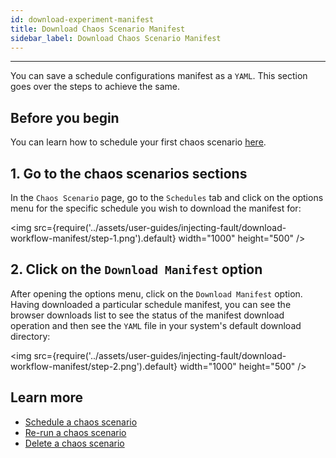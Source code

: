 ```yaml
---
id: download-experiment-manifest
title: Download Chaos Scenario Manifest
sidebar_label: Download Chaos Scenario Manifest
---
```


---

You can save a schedule configurations manifest as a `YAML`. This section goes over the steps to achieve the same.

## Before you begin

You can learn how to schedule your first chaos scenario [here](schedule-workflow.md).

## 1. Go to the chaos scenarios sections

In the `Chaos Scenario` page, go to the `Schedules` tab and click on the options menu for the specific schedule you wish to download the manifest for:

<img src={require('../assets/user-guides/injecting-fault/download-workflow-manifest/step-1.png').default} width="1000" height="500" />

## 2. Click on the `Download Manifest` option

After opening the options menu, click on the `Download Manifest` option. Having downloaded a particular schedule manifest, you can see the browser downloads list to see the status of the manifest download operation and then see the `YAML` file in your system's default download directory:

<img src={require('../assets/user-guides/injecting-fault/download-workflow-manifest/step-2.png').default} width="1000" height="500" />

## Learn more

- [Schedule a chaos scenario](schedule-workflow.md)
- [Re-run a chaos scenario](re-run-workflow.md)
- [Delete a chaos scenario](delete-workflow.md)
